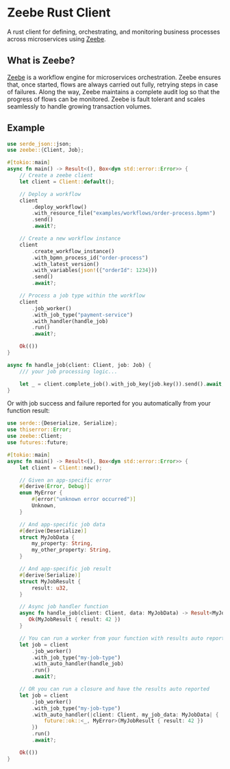 # Zeebe Rust Client

A rust client for defining, orchestrating, and monitoring business processes
across microservices using [Zeebe].

## What is Zeebe?

[Zeebe] is a workflow engine for microservices orchestration. Zeebe ensures
that, once started, flows are always carried out fully, retrying steps in case
of failures. Along the way, Zeebe maintains a complete audit log so that the
progress of flows can be monitored. Zeebe is fault tolerant and scales
seamlessly to handle growing transaction volumes.

[Zeebe]: https://zeebe.io

## Example

```rust
use serde_json::json;
use zeebe::{Client, Job};

#[tokio::main]
async fn main() -> Result<(), Box<dyn std::error::Error>> {
    // Create a zeebe client
    let client = Client::default();

    // Deploy a workflow
    client
        .deploy_workflow()
        .with_resource_file("examples/workflows/order-process.bpmn")
        .send()
        .await?;

    // Create a new workflow instance
    client
        .create_workflow_instance()
        .with_bpmn_process_id("order-process")
        .with_latest_version()
        .with_variables(json!({"orderId": 1234}))
        .send()
        .await?;

    // Process a job type within the workflow
    client
        .job_worker()
        .with_job_type("payment-service")
        .with_handler(handle_job)
        .run()
        .await?;

    Ok(())
}

async fn handle_job(client: Client, job: Job) {
    /// your job processing logic...

    let _ = client.complete_job().with_job_key(job.key()).send().await;
}
```

Or with job success and failure reported for you automatically from your
function result:

```rust
use serde::{Deserialize, Serialize};
use thiserror::Error;
use zeebe::Client;
use futures::future;

#[tokio::main]
async fn main() -> Result<(), Box<dyn std::error::Error>> {
    let client = Client::new();

    // Given an app-specific error
    #[derive(Error, Debug)]
    enum MyError {
        #[error("unknown error occurred")]
        Unknown,
    }

    // And app-specific job data
    #[derive(Deserialize)]
    struct MyJobData {
        my_property: String,
        my_other_property: String,
    }

    // And app-specific job result
    #[derive(Serialize)]
    struct MyJobResult {
        result: u32,
    }

    // Async job handler function
    async fn handle_job(client: Client, data: MyJobData) -> Result<MyJobResult, MyError> {
       Ok(MyJobResult { result: 42 })
    }

    // You can run a worker from your function with results auto reported
    let job = client
        .job_worker()
        .with_job_type("my-job-type")
        .with_auto_handler(handle_job)
        .run()
        .await?;

    // OR you can run a closure and have the results auto reported
    let job = client
        .job_worker()
        .with_job_type("my-job-type")
        .with_auto_handler(|client: Client, my_job_data: MyJobData| {
            future::ok::<_, MyError>(MyJobResult { result: 42 })
        })
        .run()
        .await?;

    Ok(())
}
```
